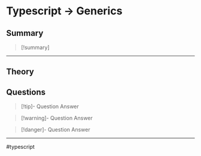 # Typescript -> Generics
## Summary
> [!summary]
> 
- - -  
## Theory

## Questions
> [!tip]- Question
> Answer

> [!warning]- Question
> Answer

> [!danger]- Question
> Answer
- - - 
#typescript 